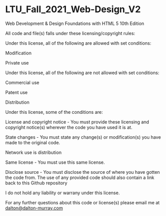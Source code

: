 # LTU_Fall_2021_Web-Design_V2
 
Web Development & Design Foundations with HTML 5
10th Edition

All code and file(s) falls under these licensing/copyright rules:

Under this license, all of the following are allowed with set conditions:
 
 Modification
 
 Private use
 
Under this license, all of the following are not allowed with set conditions:
 
 Commercial use
 
 Patent use
 
 Distribution
 
 
 Under this license, some of the conditions are:
  
  License and copyright notice - You must provide these licensing and copyright notice(s) wherever the code you have used it is at.
  
  State changes - You must state any change(s) or modification(s) you have made to the original code.
  
  Network use is distribution
  
  Same license - You must use this same license.
  
  Disclose source - You must disclose the source of where you have gotten the code from. The use of any provided code should also contain a link back to this Github repository
 
 
 I do not hold any liability or warrany under this license.
 
 For any further questions about this code or license(s) please email me at dalton@dalton-murray.com
 

